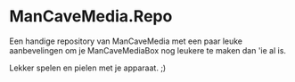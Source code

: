 # ManCaveMedia.Repo
Een handige repository van ManCaveMedia met een paar leuke aanbevelingen om je ManCaveMediaBox nog leukere te maken dan 'ie al is.

Lekker spelen en pielen met je apparaat. ;)